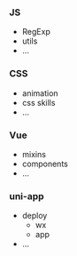 ### JS
- RegExp
- utils
- ...

### CSS
- animation
- css skills
- ...

### Vue
- mixins
- components
- ...

### uni-app
- deploy
  - wx
  - app
- ...
